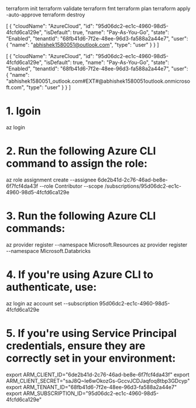 terraform init
terraform validate
terraform fmt
terraform plan
terraform apply -auto-approve
terraform destroy


[
  {
    "cloudName": "AzureCloud",
    "id": "95d06dc2-ec1c-4960-98d5-4fcfd6ca129e",
    "isDefault": true,
    "name": "Pay-As-You-Go",
    "state": "Enabled",
    "tenantId": "68fb41d6-7f2e-48ee-96d3-fa588a2a44e7",
    "user": {
      "name": "abhishek1580051@outlook.com",
      "type": "user"
    }
  }
]
                                                            



[
  {
    "cloudName": "AzureCloud",
    "id": "95d06dc2-ec1c-4960-98d5-4fcfd6ca129e",
    "isDefault": true,
    "name": "Pay-As-You-Go",
    "state": "Enabled",
    "tenantId": "68fb41d6-7f2e-48ee-96d3-fa588a2a44e7",
    "user": {
      "name": "abhishek1580051_outlook.com#EXT#@abhishek1580051outlook.onmicrosoft.com",
      "type": "user"
    }
  }
]


# 1. lgoin

az login

# 2.  Run the following Azure CLI command to assign the role:

az role assignment create --assignee 6de2b41d-2c76-46ad-be8e-6f7fcf4da43f --role Contributor --scope /subscriptions/95d06dc2-ec1c-4960-98d5-4fcfd6ca129e

# 3. Run the following Azure CLI commands:

az provider register --namespace Microsoft.Resources
az provider register --namespace Microsoft.Databricks


# 4. If you're using Azure CLI to authenticate, use:
az login
az account set --subscription 95d06dc2-ec1c-4960-98d5-4fcfd6ca129e


# 5. If you're using Service Principal credentials, ensure they are correctly set in your environment:

export ARM_CLIENT_ID="6de2b41d-2c76-46ad-be8e-6f7fcf4da43f"
export ARM_CLIENT_SECRET="saJ8Q~Ie6wOkozGs-GccvJCDJaqfoq8tbp3GDcyp"
export ARM_TENANT_ID="68fb41d6-7f2e-48ee-96d3-fa588a2a44e7"
export ARM_SUBSCRIPTION_ID="95d06dc2-ec1c-4960-98d5-4fcfd6ca129e"




